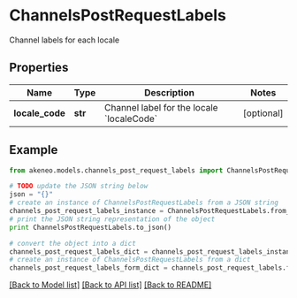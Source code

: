 # ChannelsPostRequestLabels

Channel labels for each locale

## Properties
Name | Type | Description | Notes
------------ | ------------- | ------------- | -------------
**locale_code** | **str** | Channel label for the locale &#x60;localeCode&#x60; | [optional] 

## Example

```python
from akeneo.models.channels_post_request_labels import ChannelsPostRequestLabels

# TODO update the JSON string below
json = "{}"
# create an instance of ChannelsPostRequestLabels from a JSON string
channels_post_request_labels_instance = ChannelsPostRequestLabels.from_json(json)
# print the JSON string representation of the object
print ChannelsPostRequestLabels.to_json()

# convert the object into a dict
channels_post_request_labels_dict = channels_post_request_labels_instance.to_dict()
# create an instance of ChannelsPostRequestLabels from a dict
channels_post_request_labels_form_dict = channels_post_request_labels.from_dict(channels_post_request_labels_dict)
```
[[Back to Model list]](../README.md#documentation-for-models) [[Back to API list]](../README.md#documentation-for-api-endpoints) [[Back to README]](../README.md)


